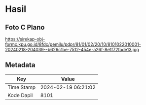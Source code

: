 # Hasil

## Foto C Plano

https://sirekap-obj-formc.kpu.go.id/8fdc/pemilu/pdpr/81/01/02/20/10/8101022010001-20240218-204039--b626c1be-7512-454e-a26f-8e1f72fade13.jpg


## Metadata

| Key        | Value               |
| ---------- | ------------------- |
| Time Stamp | 2024-02-19 06:21:02 |
| Kode Dapil | 8101                |



